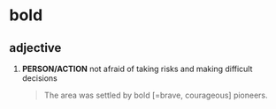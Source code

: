 # bold

## adjective    
1. **PERSON/ACTION** not afraid of taking risks and making difficult decisions
    > The area was settled by bold [=brave, courageous] pioneers.
